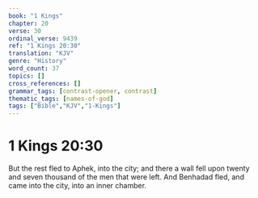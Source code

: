 ```yaml
---
book: "1 Kings"
chapter: 20
verse: 30
ordinal_verse: 9439
ref: "1 Kings 20:30"
translation: "KJV"
genre: "History"
word_count: 37
topics: []
cross_references: []
grammar_tags: [contrast-opener, contrast]
thematic_tags: [names-of-god]
tags: ["Bible","KJV","1-Kings"]
---
```


# 1 Kings 20:30

But the rest fled to Aphek, into the city; and there a wall fell upon twenty and seven thousand of the men that were left. And Benhadad fled, and came into the city, into an inner chamber.
